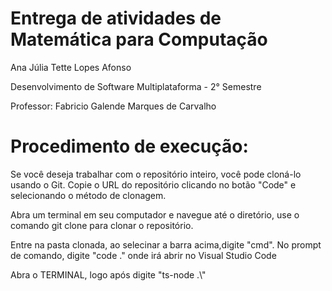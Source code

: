 <h1>Entrega de atividades de Matemática para Computação</h1>
<p>Ana Júlia Tette Lopes Afonso</p>
<p>Desenvolvimento de Software Multiplataforma - 2° Semestre</p>
<p>Professor: Fabricio Galende Marques de Carvalho</p>
<h1>Procedimento de execução:</h1>
<p>Se você deseja trabalhar com o repositório inteiro, você pode cloná-lo usando o Git. Copie o URL do repositório clicando no botão "Code" e selecionando o método de clonagem.</p>
<p>Abra um terminal em seu computador e navegue até o diretório, use o comando git clone <URL_do_repositório> para clonar o repositório.</p>
<p>Entre na pasta clonada, ao selecinar a barra acima,digite "cmd". No prompt de comando, digite "code ." onde irá abrir no Visual Studio Code</p> 
<p>Abra o TERMINAL, logo após digite "ts-node .\<endereço do exercicio>" </p> 
